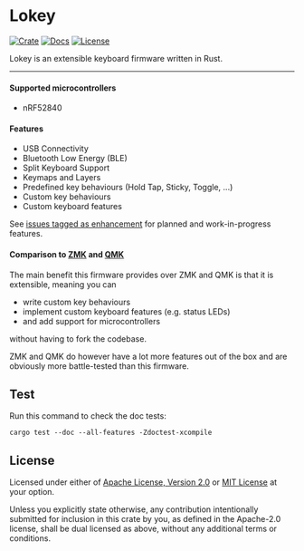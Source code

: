 # Lokey

[![Crate](https://img.shields.io/crates/v/lokey)](https://crates.io/crates/lokey)
[![Docs](https://img.shields.io/static/v1?label=docs&message=latest&color=yellow)](https://docs.rs/lokey)
[![License](https://img.shields.io/crates/l/lokey)](https://github.com/nn1ks/lokey#license)

Lokey is an extensible keyboard firmware written in Rust.

---

#### Supported microcontrollers

- nRF52840

#### Features

- USB Connectivity
- Bluetooth Low Energy (BLE)
- Split Keyboard Support
- Keymaps and Layers
- Predefined key behaviours (Hold Tap, Sticky, Toggle, ...)
- Custom key behaviours
- Custom keyboard features

See [issues tagged as enhancement](https://github.com/nn1ks/lokey/labels/enhancement) for planned and work-in-progress features.

#### Comparison to [ZMK](https://zmk.dev) and [QMK](https://qmk.fm)

The main benefit this firmware provides over ZMK and QMK is that it  is extensible, meaning you can

- write custom key behaviours
- implement custom keyboard features (e.g. status LEDs)
- and add support for microcontrollers

without having to fork the codebase.

ZMK and QMK do however have a lot more features out of the box and are obviously more battle-tested than this firmware.

## Test

Run this command to check the doc tests:

```
cargo test --doc --all-features -Zdoctest-xcompile
```

## License

Licensed under either of [Apache License, Version 2.0] or [MIT License] at your option.

[Apache License, Version 2.0]: https://github.com/nn1ks/lokey/blob/master/LICENSE-APACHE
[MIT License]: https://github.com/nn1ks/lokey/blob/master/LICENSE-MIT

Unless you explicitly state otherwise, any contribution intentionally submitted for inclusion in
this crate by you, as defined in the Apache-2.0 license, shall be dual licensed as above, without
any additional terms or conditions.

